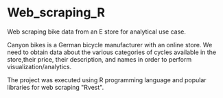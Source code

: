 # Web_scraping_R
Web scraping bike data from an E store for analytical use case.

Canyon bikes is a German bicycle manufacturer with an online store. We need to obtain data about the various categories
of cycles available in the store,their price, their description, and names in order to perform visualization/analytics.

The project was executed using R programming language and popular libraries for web scraping "Rvest".
